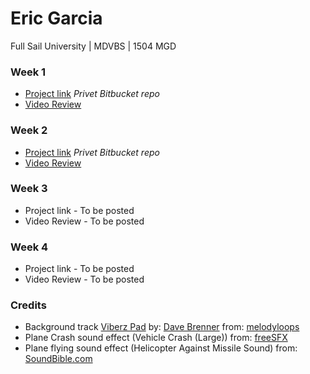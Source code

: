 # Eric Garcia #
Full Sail University | MDVBS | 1504 MGD

### Week 1 ###
* [Project link](https://bitbucket.org/eng618/plane-runner/commits/a39b619d15975afb8b964e444f2bcddb22dbddcc) *Privet Bitbucket repo*
* [Video Review](http://youtu.be/87pXpsE6WP0)

### Week 2 ###
* [Project link](https://bitbucket.org/eng618/plane-runner/commits/edcf67b1179f57f13bbe946c94d12508f7c4b915) *Privet Bitbucket repo*
* [Video Review](https://youtu.be/tjtKz4rC6w8)

### Week 3 ###
* Project link - To be posted
* Video Review - To be posted

### Week 4 ###
* Project link - To be posted
* Video Review - To be posted

### Credits ###
* Background track [Viberz Pad](http://www.melodyloops.com/tracks/viberz-pad/) by: [Dave Brenner](http://www.melodyloops.com/composers/dave-brenner/) from: [melodyloops](http://www.melodyloops.com/)
* Plane Crash sound effect (Vehicle Crash (Large)) from: [freeSFX](http://www.freesfx.co.uk)
* Plane flying sound effect (Helicopter Against Missile Sound) from: [SoundBible.com](http://soundbible.com/2023-Helicopter-Against-Missile.html)